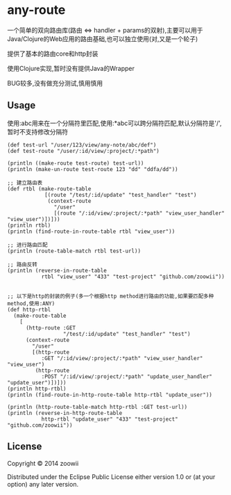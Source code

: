 # any-route

一个简单的双向路由库(路由 <=> handler + params的双射),主要可以用于Java/Clojure的Web应用的路由基础,也可以独立使用(对,又是一个轮子)

提供了基本的路由core和http封装

使用Clojure实现,暂时没有提供Java的Wrapper

BUG较多,没有做充分测试,慎用慎用

## Usage

使用:abc用来在一个分隔符里匹配,使用:*abc可以跨分隔符匹配,默认分隔符是'/',暂时不支持修改分隔符

    (def test-url "/user/123/view/any-note/abc/def")
    (def test-route "/user/:id/view/:project/:*path")

    (println ((make-route test-route) test-url))
    (println (make-un-route test-route 123 "dd" "ddfa/dd"))

    ;; 建立路由表
    (def rtbl (make-route-table
                [(route "/test/:id/update" "test_handler" "test")
                 (context-route
                   "/user"
                   [(route "/:id/view/:project/:*path" "view_user_handler" "view_user")])]))
    (println rtbl)
    (println (find-route-in-route-table rtbl "view_user"))

    ;; 进行路由匹配
    (println (route-table-match rtbl test-url))

    ;; 路由反转
    (println (reverse-in-route-table
               rtbl "view_user" "433" "test-project" "github.com/zoowii"))


    ;; 以下是http的封装的例子(多一个根据http method进行路由的功能,如果要匹配多种method,使用:ANY)
    (def http-rtbl
      (make-route-table
        [
          (http-route :GET
                      "/test/:id/update" "test_handler" "test")
          (context-route
            "/user"
            [(http-route
               :GET "/:id/view/:project/:*path" "view_user_handler" "view_user")
             (http-route
               :POST "/:id/view/:project/:*path" "update_user_handler" "update_user")])]))
    (println http-rtbl)
    (println (find-route-in-http-route-table http-rtbl "update_user"))

    (println (http-route-table-match http-rtbl :GET test-url))
    (println (reverse-in-http-route-table
               http-rtbl "update_user" "433" "test-project" "github.com/zoowii"))

## License

Copyright © 2014 zoowii

Distributed under the Eclipse Public License either version 1.0 or (at
your option) any later version.
